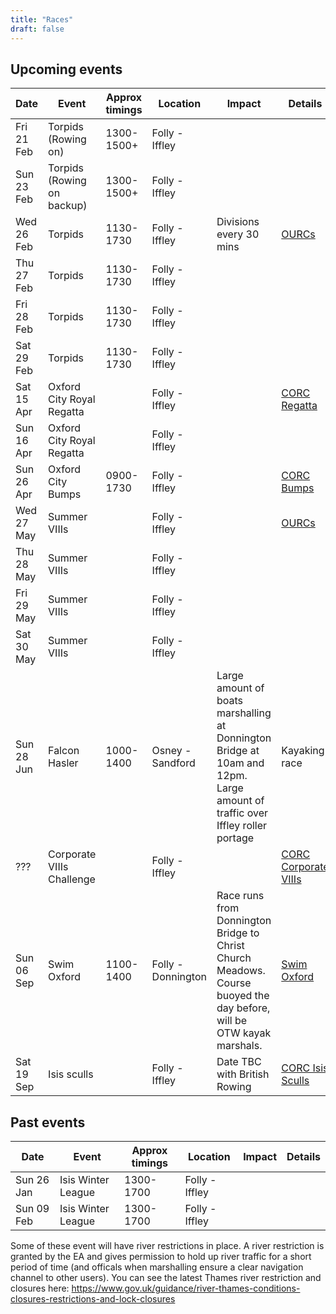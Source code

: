 ```yaml
---
title: "Races"
draft: false
---
```


## Upcoming events

|    Date    |           Event            | Approx timings |      Location      |                                                                 Impact                                                                 |                                      Details                                      |
| ---------- | -------------------------- | -------------- | ------------------ | -------------------------------------------------------------------------------------------------------------------------------------- | --------------------------------------------------------------------------------- |
| Fri 21 Feb | Torpids (Rowing on)        | 1300-1500+     | Folly - Iffley     |                                                                                                                                        |                                                                                   |
| Sun 23 Feb | Torpids (Rowing on backup) | 1300-1500+     | Folly - Iffley     |                                                                                                                                        |                                                                                   |
| Wed 26 Feb | Torpids                    | 1130-1730      | Folly - Iffley     | Divisions every 30 mins                                                                                                                | [OURCs](https://ourcs.co.uk/)                                                     |
| Thu 27 Feb | Torpids                    | 1130-1730      | Folly - Iffley     |                                                                                                                                        |                                                                                   |
| Fri 28 Feb | Torpids                    | 1130-1730      | Folly - Iffley     |                                                                                                                                        |                                                                                   |
| Sat 29 Feb | Torpids                    | 1130-1730      | Folly - Iffley     |                                                                                                                                        |                                                                                   |
| Sat 15 Apr | Oxford City Royal Regatta  |                | Folly - Iffley     |                                                                                                                                        | [CORC Regatta](http://oxfordrowingclub.org.uk/oxford-city-royal-regatta/)         |
| Sun 16 Apr | Oxford City Royal Regatta  |                | Folly - Iffley     |                                                                                                                                        |                                                                                   |
| Sun 26 Apr | Oxford City Bumps          | 0900-1730      | Folly - Iffley     |                                                                                                                                        | [CORC Bumps](http://oxfordrowingclub.org.uk/oxford-city-bumping-races/)           |
| Wed 27 May | Summer VIIIs               |                | Folly - Iffley     |                                                                                                                                        | [OURCs](https://ourcs.co.uk/)                                                     |
| Thu 28 May | Summer VIIIs               |                | Folly - Iffley     |                                                                                                                                        |                                                                                   |
| Fri 29 May | Summer VIIIs               |                | Folly - Iffley     |                                                                                                                                        |                                                                                   |
| Sat 30 May | Summer VIIIs               |                | Folly - Iffley     |                                                                                                                                        |                                                                                   |
| Sun 28 Jun | Falcon Hasler              | 1000-1400      | Osney - Sandford   | Large amount of boats marshalling at Donnington Bridge at 10am and 12pm. Large amount of traffic over Iffley roller portage | Kayaking race                                                                     |
| ???        | Corporate VIIIs Challenge  |                | Folly - Iffley     |                                                                                                                                        | [CORC Corporate VIIIs](http://oxfordrowingclub.org.uk/corporate-eight-challenge/) |
| Sun 06 Sep | Swim Oxford                | 1100-1400        | Folly - Donnington | Race runs from Donnington Bridge to Christ Church Meadows. Course buoyed the day before, will be OTW kayak marshals.                                                                                       | [Swim Oxford](https://www.swimoxford.co.uk/event-1mile-2020.php)                  |
| Sat 19 Sep | Isis sculls                |                | Folly - Iffley     | Date TBC with British Rowing                                                                                                           | [CORC Isis Sculls](http://oxfordrowingclub.org.uk/isis-sculls/)                   |

## Past events

|    Date    |       Event        | Approx timings |    Location    | Impact | Details |
| ---------- | ------------------ | -------------- | -------------- | ------ | ------- |
| Sun 26 Jan | Isis Winter League | 1300-1700      | Folly - Iffley |        |         |
| Sun 09 Feb | Isis Winter League | 1300-1700      | Folly - Iffley |        |         |

Some of these event will have river restrictions in place. A river restriction is granted by the EA and gives permission to hold up river traffic for a short period of time (and officals when marshalling ensure a clear navigation channel to other users). You can see the latest Thames river restriction and closures here: https://www.gov.uk/guidance/river-thames-conditions-closures-restrictions-and-lock-closures

